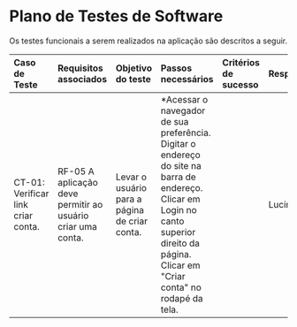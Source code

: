 # Plano de Testes de Software

Os testes funcionais a serem realizados na aplicação são descritos a seguir. 

| Caso de Teste | Requisitos associados | Objetivo do teste|Passos necessários|Critérios de sucesso|Responsável
|:---|:----|:---|:------|:---|:---
| CT-01: Verificar link criar conta. | RF-05	A aplicação deve permitir ao usuário criar uma conta. | Levar o usuário para a página de criar conta.| *Acessar o navegador de sua preferência. Digitar o endereço do site na barra de endereço. Clicar em Login no canto superior direito da página. Clicar em "Criar conta" no rodapé da tela.|     |   Lucineia|

 

